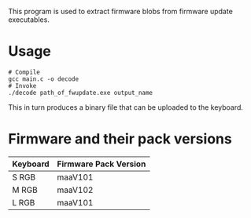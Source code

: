 This program is used to extract firmware blobs from firmware update executables.

# Usage

```
# Compile
gcc main.c -o decode
# Invoke
./decode path_of_fwupdate.exe output_name
```

This in turn produces a binary file that can be uploaded to the keyboard.

# Firmware and their pack versions

| Keyboard | Firmware Pack Version |
|----------|-----------------------|
| S RGB    | maaV101               |
| M RGB    | maaV102               |
| L RGB    | maaV101               |
